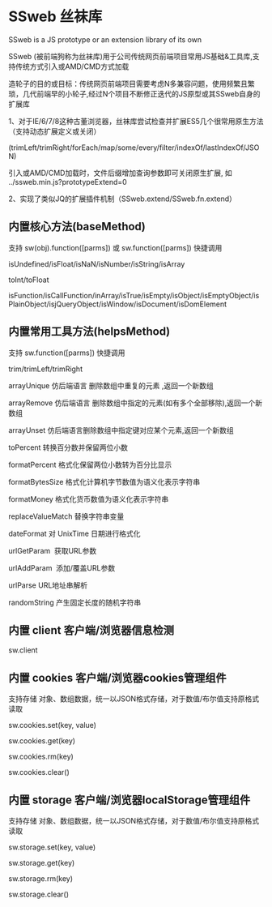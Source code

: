 # SSweb 丝袜库
SSweb is a JS prototype or an extension library of its own

SSweb (被前端狗称为丝袜库)用于公司传统网页前端项目常用JS基础&工具库,支持传统方式引入或AMD/CMD方式加载

造轮子的目的或目标：传统网页前端项目需要考虑N多兼容问题，使用频繁且繁琐，几代前端早的小轮子,经过N个项目不断修正迭代的JS原型或其SSweb自身的扩展库

1、对于IE/6/7/8这种古董浏览器，丝袜库尝试检查并扩展ES5几个很常用原生方法（支持动态扩展定义或关闭）

(trimLeft/trimRight/forEach/map/some/every/filter/indexOf/lastIndexOf/JSON)

引入或AMD/CMD加载时，文件后缀增加查询参数即可关闭原生扩展, 如 ../ssweb.min.js?prototypeExtend=0

2、实现了类似JQ的扩展插件机制（SSweb.extend/SSweb.fn.extend）

## 内置核心方法(baseMethod)

支持 sw(obj).function([parms]) 或 sw.function([parms]) 快捷调用

isUndefined/isFloat/isNaN/isNumber/isString/isArray

toInt/toFloat

isFunction/isCallFunction/inArray/isTrue/isEmpty/isObject/isEmptyObject/isPlainObject/isjQueryObject/isWindow/isDocument/isDomElement


## 内置常用工具方法(helpsMethod)
支持 sw.function([parms]) 快捷调用

trim/trimLeft/trimRight

arrayUnique  仿后端语言 删除数组中重复的元素 ,返回一个新数组

arrayRemove  仿后端语言 删除数组中指定的元素(如有多个全部移除),返回一个新数组

arrayUnset   仿后端语言删除数组中指定键对应某个元素,返回一个新数组

toPercent   转换百分数并保留两位小数

formatPercent   格式化保留两位小数转为百分比显示

formatBytesSize 格式化计算机字节数值为语义化表示字符串

formatMoney 格式化货币数值为语义化表示字符串

replaceValueMatch 替换字符串变量

dateFormat 对 UnixTime 日期进行格式化

urlGetParam  获取URL参数

urlAddParam  添加/覆盖URL参数

urlParse URL地址串解析

randomString 产生固定长度的随机字符串

## 内置 client  客户端/浏览器信息检测
sw.client 

## 内置 cookies  客户端/浏览器cookies管理组件

支持存储 对象、数组数据，统一以JSON格式存储，对于数值/布尔值支持原格式读取

sw.cookies.set(key, value)

sw.cookies.get(key)

sw.cookies.rm(key)

sw.cookies.clear()

## 内置 storage  客户端/浏览器localStorage管理组件

支持存储 对象、数组数据，统一以JSON格式存储，对于数值/布尔值支持原格式读取

sw.storage.set(key, value)

sw.storage.get(key)

sw.storage.rm(key)

sw.storage.clear()
